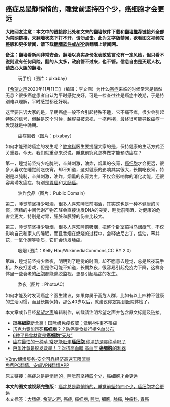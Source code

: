  <h2>癌症总是静悄悄的，睡觉前坚持四个少，癌细胞才会更远</h2> <p class="notice"><b>大陆网友注意：本文中的链接除此处和文末的<a href="https://github.com/bannedbook/fanqiang" >翻墙</a>软件下载和<a href="https://github.com/killgcd/justmysocks/blob/master/README.md">翻墙推荐</a>链接外全部为禁网链接，未翻墙状态下打不开，请勿点击。此为文字版禁闻，欲看图文视频完整版和更多禁闻，请下载<a href="https://github.com/bannedbook/fanqiang">翻墙软件或APP</a>后翻墙上禁闻网。</p><p>备注：翻墙看新闻非常安全，翻墙以真实身份发表敏感言论有一定风险，但只看不说则没有任何风险，翻的人太多，政府管不过来，也不管。信息自由是天赋人权，请放心大胆的翻墙。</b></p>  <div class="entry"> <figure><figcaption>玩手机（图片：pixabay）</figcaption></figure> <p>【<span class='wp_keywordlink_affiliate'><a href="https://www.soundofhope.org" title="希望之声" target="_blank">希望之声</a></span>2020年11月11日】（编辑：李文涵）为什么<a href="https://www.bannedbook.org/bnews/tag/%e7%99%8c%e7%97%87/" class="st_tag internal_tag" rel="tag" title="标签 癌症 下的日志">癌症</a>来临的时候常常是悄然无息？很多癌症患者自认为平时感觉良好，可是一检查往往是癌症中晚期，于是特别难以理解，平时感觉都还好啊。</p> <p>这里要告诉大家的是，早期癌症一般不会引起特殊不适，它不痛不痒，很少会引起特殊的信号，但越是这个时候，越容易被忽视，一拖再拖，最终很可能导致癌症一发现就是中晚期。</p> <figure><figcaption>癌症患者（图片：pixabay）</figcaption></figure> <p>如何才能预防癌症的发生呢？<a href="https://www.bannedbook.org/bnews/tag/%e8%82%bf%e7%98%a4%e7%a7%91/" class="st_tag internal_tag" rel="tag" title="标签 肿瘤科 下的日志">肿瘤科</a>医生要提醒大家的是，保持健康的生活方式至关重要，今天，我们就重点来说说，<a href="https://www.bannedbook.org/bnews/tag/%E7%9D%A1%E8%A7%89/" class="st_tag internal_tag" rel="tag" title="标签 睡觉 下的日志">睡觉</a>前究竟怎样做才能预防癌症？</p>  <p>第一，睡觉前坚持少吃腌制，辛辣刺激，油炸，烟熏的夜宵，<a href="https://www.bannedbook.org/bnews/tag/%e7%99%8c%e7%bb%86%e8%83%9e/" class="st_tag internal_tag" rel="tag" title="标签 癌细胞 下的日志">癌细胞</a>才会更远，很多人喜欢在睡觉前吃夜宵，却不知道，这对健康的影响其实很大，长期吃夜宵，特别是以腌制，辛辣刺激，油炸，烟熏的夜宵为主，不仅会影响你的消化功能，还很容易诱发癌症，特别是<a href="https://www.bannedbook.org/bnews/tag/%E8%83%83%E7%99%8C/" class="st_tag internal_tag" rel="tag" title="标签 胃癌 下的日志">胃癌</a>和<a href="https://www.bannedbook.org/bnews/tag/%E5%A4%A7%E8%82%A0%E7%99%8C/" class="st_tag internal_tag" rel="tag" title="标签 大肠癌 下的日志">大肠癌</a>。</p> <figure><figcaption>油炸食品（图片：Public Domain）</figcaption></figure> <p>第二，睡觉前坚持少喝酒，很多人喜欢睡觉前喝酒，其实这也是一种不健康的习惯，酒精的中间代谢产物乙醛会直接诱发DNA的突变，睡觉前喝酒，对健康的危害会更大，特别是对胃，肝脏和胰腺的伤害比较大。</p> <p>第三，睡觉前坚持少吸烟，很多人喜欢睡前吸烟，把整个卧室搞得乌烟瘴气，不仅影响自己和家人的睡眠，而且香烟在燃烧的过程中，会释放尼古丁，焦油，苯并芘，一氧化碳等物质，它们会诱发<a href="https://www.bannedbook.org/bnews/tag/%e8%82%ba%e7%99%8c/" class="st_tag internal_tag" rel="tag" title="标签 肺癌 下的日志">肺癌</a>。</p>  <figure><figcaption>吸烟 (图片：Kelly Hau/WikimediaCommons,CC BY 2.0)</figcaption></figure> <p>第四，睡觉前坚持少熬夜，明明到了睡觉的时间，却不愿意去睡觉，总是熬夜玩手机，熬夜打游戏，但是你可能不知道，长期熬夜，很容易引起免疫力下降，这样身体里一些衰老的<a href="https://www.bannedbook.org/bnews/tag/%E7%BB%86%E8%83%9E/" class="st_tag internal_tag" rel="tag" title="标签 细胞 下的日志">细胞</a>都能逃脱监视，更易引起癌症的发生。</p> <figure><figcaption>熬夜（图片：PhotoAC）</figcaption></figure> <p>如何才能及时发现癌症？医生建议，如果你属于高危人群，比如有以上四种不健康的生活习惯，而且长期保持，那么40岁以后，就建议你定期到医院体检了。</p> <p>本文章或节目经<a href="https://www.bannedbook.org/bnews/tag/%e5%b8%8c%e6%9c%9b%e4%b9%8b%e5%a3%b0/" class="st_tag internal_tag" rel="tag" title="标签 希望之声 下的日志">希望之声</a>编辑制作，转载请注明希望之声并包含原文标题及链接。</p>  <ul class='op-related-articles' title='相关阅读'> <li><a href='https://www.bannedbook.org/bnews/health/20201107/1427259.html' target='_blank'>跟<b>癌细胞</b>断舍离！国际级免疫权威：做到4件事不罹癌</a></li> <li><a href='https://www.bannedbook.org/bnews/health/20201105/1426195.html' target='_blank'>巧克力竟能饿死<b>癌细胞</b>？？防癌零食排行榜名单公布</a></li> <li><a href='https://www.bannedbook.org/bnews/health/20201101/1423874.html' target='_blank'>6种平民食材竟是<b>癌细胞</b>“天敌”</a></li> <li><a href='https://www.bannedbook.org/bnews/health/20201101/1423714.html' target='_blank'>癌症最怕的一种草 常吃能赶走<b>癌细胞</b> 你清楚是哪种草吗？</a></li> <li><a href='https://www.bannedbook.org/bnews/health/20201030/1422664.html' target='_blank'>芭乐叶竟是脱发救星！？对抗高血脂 高血压 <b>癌细胞</b>的利器</a></li> </ul> <p class="texttj"> <a href="https://www.bannedbook.org/forum23/topic22702.html" target="_blank">V2ray翻墙服务-安全可靠经济高速无限流量</a><br/> <a href="https://github.com/bannedbook/fanqiang/wiki/%E7%A6%81%E9%97%BB%E7%BD%91%E5%AE%89%E5%8D%93%E7%BF%BB%E5%A2%99%E6%96%B0%E9%97%BBAPP" target="_blank">免费PC翻墙、安卓VPN翻墙APP</a></p><p>原文链接：<a class="src_link"  href="https://www.soundofhope.org/post/387715" target="_blank">癌症总是静悄悄的，睡觉前坚持四个少，癌细胞才会更远</a></p><a name='sharetosocial'></a>       <div><b>本文的图文或视频完整版</b>：<a href='https://www.bannedbook.org/bnews/comments/20201111/1429386.html'>癌症总是静悄悄的，睡觉前坚持四个少，癌细胞才会更远</a></div>  </div><!--END ENTRY--> <div class="postfooter"> <div>本文标签：<a href="https://www.bannedbook.org/bnews/tag/%E5%A4%A7%E8%82%A0%E7%99%8C/" rel="tag">大肠癌</a>, <a href="https://www.bannedbook.org/bnews/tag/%e5%b8%8c%e6%9c%9b%e4%b9%8b%e5%a3%b0/" rel="tag">希望之声</a>, <a href="https://www.bannedbook.org/bnews/tag/%e7%99%8c%e7%97%87/" rel="tag">癌症</a>, <a href="https://www.bannedbook.org/bnews/tag/%e7%99%8c%e7%bb%86%e8%83%9e/" rel="tag">癌细胞</a>, <a href="https://www.bannedbook.org/bnews/tag/%E7%9D%A1%E8%A7%89/" rel="tag">睡觉</a>, <a href="https://www.bannedbook.org/bnews/tag/%E7%BB%86%E8%83%9E/" rel="tag">细胞</a>, <a href="https://www.bannedbook.org/bnews/tag/%e8%82%ba%e7%99%8c/" rel="tag">肺癌</a>, <a href="https://www.bannedbook.org/bnews/tag/%e8%82%bf%e7%98%a4%e7%a7%91/" rel="tag">肿瘤科</a>, <a href="https://www.bannedbook.org/bnews/tag/%E8%83%83%E7%99%8C/" rel="tag">胃癌</a></div>  </div><!--END POSTFOOTER--> 
